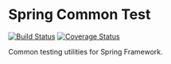 # Spring Common Test

[![Build Status](https://travis-ci.org/manusa/spring-common-test.svg?branch=develop)](https://travis-ci.org/manusa/spring-common-test)
[![Coverage Status](https://coveralls.io/repos/github/manusa/spring-common-test/badge.svg?branch=develop)](https://coveralls.io/github/manusa/spring-common-test)

Common testing utilities for Spring Framework.